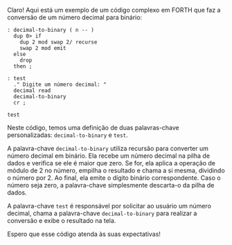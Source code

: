 Claro! Aqui está um exemplo de um código complexo em FORTH que faz a conversão de um número decimal para binário:

```
: decimal-to-binary ( n -- )
  dup 0> if
    dup 2 mod swap 2/ recurse
    swap 2 mod emit
  else
    drop
  then ;

: test
  ." Digite um número decimal: "
  decimal read
  decimal-to-binary
  cr ;

test
```

Neste código, temos uma definição de duas palavras-chave personalizadas: `decimal-to-binary` e `test`.

A palavra-chave `decimal-to-binary` utiliza recursão para converter um número decimal em binário. Ela recebe um número decimal na pilha de dados e verifica se ele é maior que zero. Se for, ela aplica a operação de módulo de 2 no número, empilha o resultado e chama a si mesma, dividindo o número por 2. Ao final, ela emite o dígito binário correspondente. Caso o número seja zero, a palavra-chave simplesmente descarta-o da pilha de dados.

A palavra-chave `test` é responsável por solicitar ao usuário um número decimal, chama a palavra-chave `decimal-to-binary` para realizar a conversão e exibe o resultado na tela.

Espero que esse código atenda às suas expectativas!